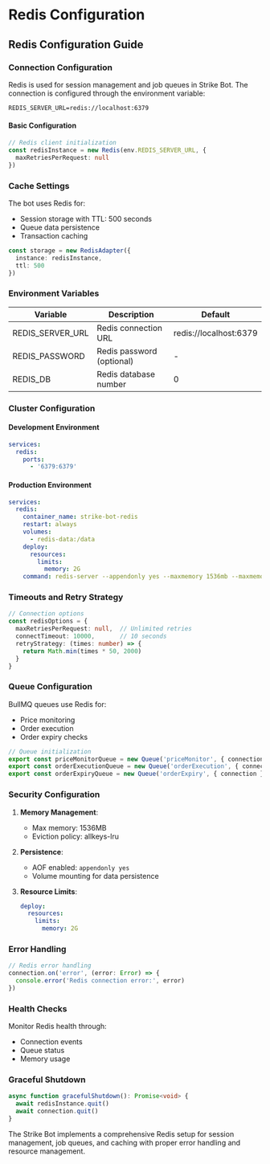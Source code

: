 # Redis Configuration

## Redis Configuration Guide

### Connection Configuration

Redis is used for session management and job queues in Strike Bot. The connection is configured through the environment variable:

```env
REDIS_SERVER_URL=redis://localhost:6379
```

#### Basic Configuration

```typescript
// Redis client initialization
const redisInstance = new Redis(env.REDIS_SERVER_URL, {
  maxRetriesPerRequest: null
})
```

### Cache Settings

The bot uses Redis for:

* Session storage with TTL: 500 seconds
* Queue data persistence
* Transaction caching

```typescript
const storage = new RedisAdapter({ 
  instance: redisInstance, 
  ttl: 500 
})
```

### Environment Variables

| Variable           | Description               | Default                |
| ------------------ | ------------------------- | ---------------------- |
| REDIS\_SERVER\_URL | Redis connection URL      | redis://localhost:6379 |
| REDIS\_PASSWORD    | Redis password (optional) | -                      |
| REDIS\_DB          | Redis database number     | 0                      |

### Cluster Configuration

#### Development Environment

```yaml
services:
  redis:
    ports:
      - '6379:6379'
```

#### Production Environment

```yaml
services:
  redis:
    container_name: strike-bot-redis
    restart: always
    volumes:
      - redis-data:/data
    deploy:
      resources:
        limits:
          memory: 2G
    command: redis-server --appendonly yes --maxmemory 1536mb --maxmemory-policy allkeys-lru
```

### Timeouts and Retry Strategy

```typescript
// Connection options
const redisOptions = {
  maxRetriesPerRequest: null,  // Unlimited retries
  connectTimeout: 10000,       // 10 seconds
  retryStrategy: (times: number) => {
    return Math.min(times * 50, 2000)
  }
}
```

### Queue Configuration

BullMQ queues use Redis for:

* Price monitoring
* Order execution
* Order expiry checks

```typescript
// Queue initialization
export const priceMonitorQueue = new Queue('priceMonitor', { connection })
export const orderExecutionQueue = new Queue('orderExecution', { connection })
export const orderExpiryQueue = new Queue('orderExpiry', { connection })
```

### Security Configuration

1. **Memory Management**:
   * Max memory: 1536MB
   * Eviction policy: allkeys-lru
2. **Persistence**:
   * AOF enabled: `appendonly yes`
   * Volume mounting for data persistence
3.  **Resource Limits**:

    ```yaml
    deploy:
      resources:
        limits:
          memory: 2G
    ```

### Error Handling

```typescript
// Redis error handling
connection.on('error', (error: Error) => {
  console.error('Redis connection error:', error)
})
```

### Health Checks

Monitor Redis health through:

* Connection events
* Queue status
* Memory usage

### Graceful Shutdown

```typescript
async function gracefulShutdown(): Promise<void> {
  await redisInstance.quit()
  await connection.quit()
}
```

The Strike Bot implements a comprehensive Redis setup for session management, job queues, and caching with proper error handling and resource management.
